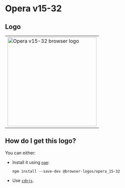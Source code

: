 # Opera v15-32

## Logo

<table>
    <tr height=300>
        <td>
            <a href="https://github.com/alrra/browser-logos/tree/97d28b80aab5d75d83fae30535d7347cbd13688e/src/archive/opera_15-32">
                <img width=290 src="https://raw.githubusercontent.com/alrra/browser-logos/97d28b80aab5d75d83fae30535d7347cbd13688e/src/archive/opera_15-32/opera_15-32_512x512.png" alt="Opera v15-32 browser logo">
            </a>
        </td>
    </tr>
</table>

## How do I get this logo?

You can either:

* Install it using [`npm`][npm]:

  `npm install --save-dev @browser-logos/opera_15-32`

* Use [`cdnjs`][cdnjs].

<!-- Link labels: -->

[cdnjs]: https://cdnjs.com/libraries/browser-logos
[npm]: https://www.npmjs.com/
